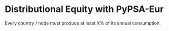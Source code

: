 # Distributional Equity with PyPSA-Eur

Every country / node must produce at least X% of its annual consumption.
